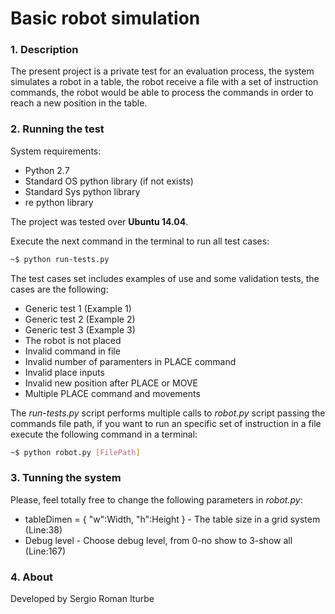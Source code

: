 # Basic robot simulation

### 1. Description

The present project is a private test for an evaluation process, the system simulates a robot in a table, the robot receive a file with a set of instruction commands, the robot would be able to process the commands in order to reach a new position in the table.

### 2. Running the test

System requirements:

 * Python 2.7
 * Standard OS python library (if not exists)
 * Standard Sys python library
 * re python library

The project was tested over **Ubuntu 14.04**.

Execute the next command in the terminal to run all test cases:

```bash
~$ python run-tests.py
```

The test cases set includes examples of use and some validation tests, the cases are the following:

 * Generic test 1 (Example 1)
 * Generic test 2 (Example 2)
 * Generic test 3 (Example 3)
 * The robot is not placed
 * Invalid command in file
 * Invalid number of paramenters in PLACE command
 * Invalid place inputs
 * Invalid new position after PLACE or MOVE
 * Multiple PLACE command and movements

The *run-tests.py* script performs multiple calls to  *robot.py* script passing the commands file path, if you want to run an specific set of instruction in a file execute the following command in a terminal:


```bash
~$ python robot.py [FilePath]
```

### 3. Tunning the system

Please, feel totally free to change the following parameters in *robot.py*:

* tableDimen = { "w":Width, "h":Height } - The table size in a grid system (Line:38)
* Debug level - Choose debug level, from 0-no show to 3-show all (Line:167)

### 4. About

Developed by Sergio Roman Iturbe
